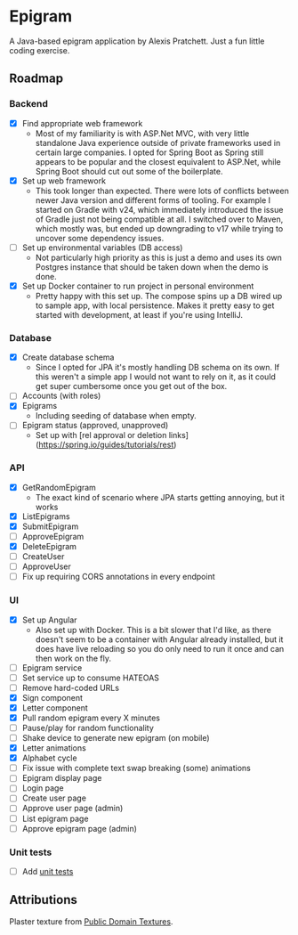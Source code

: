 # Epigram
A Java-based epigram application by Alexis Pratchett. Just a fun little coding exercise.
## Roadmap
### Backend
- [X] Find appropriate web framework
  - Most of my familiarity is with ASP.Net MVC, with very little standalone Java experience outside of private frameworks used in certain large companies. I opted for Spring Boot as Spring still appears to be popular and the closest equivalent to ASP.Net, while Spring Boot should cut out some of the boilerplate. 
- [X] Set up web framework 
  - This took longer than expected. There were lots of conflicts between newer Java version and different forms of tooling. For example I started on Gradle with v24, which immediately introduced the issue of Gradle just not being compatible at all. I switched over to Maven, which mostly was, but ended up  downgrading to v17 while trying to uncover some dependency issues.
- [ ] Set up environmental variables (DB access)
  - Not particularly high priority as this is just a demo and uses its own Postgres instance that should be taken down when the demo is done.
- [X] Set up Docker container to run project in personal environment
  - Pretty happy with this set up. The compose spins up a DB wired up to sample app, with local persistence. Makes it pretty easy to get started with development, at least if you're using IntelliJ.
### Database
- [X] Create database schema
  - Since I opted for JPA it's mostly handling DB schema on its own. If this weren't a simple app I would not want to rely on it, as it could get super cumbersome once you get out of the box.
- [ ] Accounts (with roles)
- [X] Epigrams
  - Including seeding of database when empty.
- [ ] Epigram status (approved, unapproved)
  - Set up with [rel approval or deletion links] (https://spring.io/guides/tutorials/rest)
### API
- [X] GetRandomEpigram
  - The exact kind of scenario where JPA starts getting annoying, but it works
- [X] ListEpigrams
- [X] SubmitEpigram
- [ ] ApproveEpigram
- [X] DeleteEpigram
- [ ] CreateUser
- [ ] ApproveUser
- [ ] Fix up requiring CORS annotations in every endpoint
### UI
- [X] Set up Angular
  - Also set up with Docker. This is a bit slower that I'd like, as there doesn't seem to be a container with Angular already installed, but it does have live reloading so you do only need to run it once and can then work on the fly. 
- [ ] Epigram service
- [ ] Set service up to consume HATEOAS
- [ ] Remove hard-coded URLs
- [X] Sign component
- [X] Letter component
- [X] Pull random epigram every X minutes
- [ ] Pause/play for random functionality
- [ ] Shake device to generate new epigram (on mobile)
- [X] Letter animations
- [X] Alphabet cycle
- [ ] Fix issue with complete text swap breaking (some) animations
- [ ] Epigram display page
- [ ] Login page
- [ ] Create user page
- [ ] Approve user page (admin)
- [ ] List epigram page
- [ ] Approve epigram page (admin)
### Unit tests
- [ ] Add [unit tests](https://spring.io/guides/gs/spring-boot#:~:text=from%20Spring%20Boot!-,Add%20Unit%20Tests,-You%20will%20want)

## Attributions
Plaster texture from [Public Domain Textures](https://publicdomaintextures.com/).